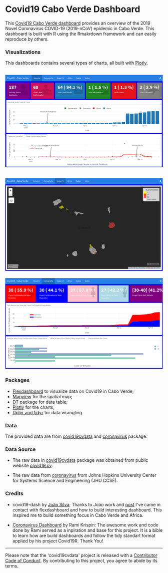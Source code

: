 # Covid19 Cabo Verde Dashboard

<!-- badges: start -->

<!-- badges: end -->

This [Covid19 Cabo Verde dashboard](https://marovski.github.io/covid19-caboverde-dashboard/) provides an overview of the 2019 Novel Coronavirus COVID-19 (2019-nCoV) epidemic in Cabo Verde. This dashboard is built with R using the Rmakrdown framework and can easily reproduce by others.

### Visualizations
This dashboards contains several types of charts, all built with [Plotly](https://plotly.com/r/).

![Summary Tab](./img/dash1.png)
---------------------

![Map Tab](./img/dash3.png)
--------------------
![Demographics Tab](./img/dash2.png)

### Packages

* [Flexdashboard](https://rmarkdown.rstudio.com/flexdashboard/) to visualize data on Covid19 in Cabo Verde;
* [Mapview](https://r-spatial.github.io/mapview/) for the spatial map;
* [DT](https://rstudio.github.io/DT/) package for data table;
* [Plotly](https://plotly.com/r/) for the charts;
* [Dplyr and tidyr](https://dplyr.tidyverse.org/) for data wrangling.

### Data
The provided data are from [covid19cvdata](https://github.com/marovski/covid19cvdata) and [coronavirus](https://github.com/RamiKrispin/coronavirus) package.

### Data Source

* The raw data in [covid19cvdata](https://github.com/marovski/covid19cvdata) package was obtained from public website [covid19.cv](www.covid19.cv).

* The raw data from [coronavirus](https://github.com/RamiKrispin/coronavirus) from Johns Hopkins University Center for Systems Science and Engineering (JHU CCSE).

### Credits

+ covid19-dash by [João Silva](https://rpubs.com/joaosilva/covid19-dash): Thanks to João work and [post](https://www.linkedin.com/posts/antonio-joao_rpubs-covid-19-dashboard-activity-6647282965627850752-LvFd) I've came in contact with flexdashboard and how to build interesting dashboard. This inspired me to build something focus in Cabo Verde and Africa.

* [Coronavirus Dashboard](https://ramikrispin.github.io/coronavirus_dashboard/#summary) by Rami Krispin: The awesome work and code done by Rami served as a inpiration and base for this project. It is a bible to learn how are build dashboards and follow the tidy standart format applied by his project Covid19R. Thank You!

-------------------
Please note that the 'covid19cvdata' project is released with a [Contributor Code of Conduct](.github/CODE_OF_CONDUCT.md). By contributing to this project, you agree to abide by its terms.